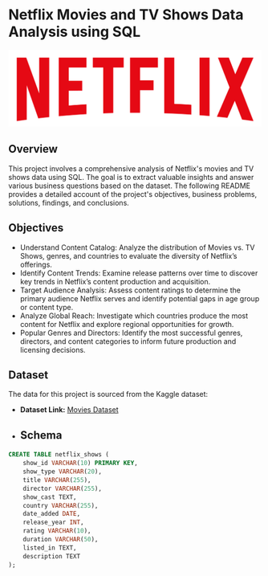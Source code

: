 # Netflix Movies and TV Shows Data Analysis using SQL
![Netflix](https://github.com/agujalwar/Netflix_SQL_Project/blob/main/logo.png)

## Overview
This project involves a comprehensive analysis of Netflix's movies and TV shows data using SQL. The goal is to extract valuable insights and answer various business questions based on the dataset. The following README provides a detailed account of the project's objectives, business problems, solutions, findings, and conclusions.

## Objectives

- Understand Content Catalog: Analyze the distribution of Movies vs. TV Shows, genres, and countries to evaluate the diversity of Netflix’s offerings.
- Identify Content Trends: Examine release patterns over time to discover key trends in Netflix’s content production and acquisition.
- Target Audience Analysis: Assess content ratings to determine the primary audience Netflix serves and identify potential gaps in age group or content type.
- Analyze Global Reach: Investigate which countries produce the most content for Netflix and explore regional opportunities for growth.
- Popular Genres and Directors: Identify the most successful genres, directors, and content categories to inform future production and licensing decisions.

## Dataset

The data for this project is sourced from the Kaggle dataset:

- **Dataset Link:** [Movies Dataset](https://www.kaggle.com/datasets/shivamb/netflix-shows?resource=download)

- ## Schema

```sql
CREATE TABLE netflix_shows (
    show_id VARCHAR(10) PRIMARY KEY,
    show_type VARCHAR(20),
    title VARCHAR(255),
    director VARCHAR(255),
    show_cast TEXT,
    country VARCHAR(255),
    date_added DATE,
    release_year INT,
    rating VARCHAR(10),
    duration VARCHAR(50),
    listed_in TEXT,
    description TEXT
);
```

